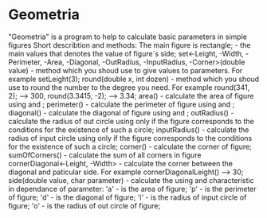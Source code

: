 # Geometria
"Geometria" is a program to help to calculate basic parameters in simple figures
Short describtion and methods:
    The main figure is rectangle;
    <leight> - the main values that denotes the value of figure`s side;
    set<-Leight, -Width, -Perimeter, -Area, -Diagonal, -OutRadius, -InputRadius, -Corner>(double value) - method which you shoud use to give values to parameters. For example setLeight(3);
    round(double x, int dozen) - method which you shoud use to round the number to the degree you need. For example round(341, 2); --> 300, round(3.3415, -2); --> 3.34;
    area() - calculate the area of figure using <leight> and <width>;
    perimeter() - calculate the perimeter of figure using <leight> and <width>;
    diagonal() - calculate the diagonal of figure using <leight> and <width>;
    outRadius() - calculate the radius of out circle using <diagonal> only if the figure corresponds to the conditions for the existence of such a circle;
    inputRadius() - calculate the radius of input circle using <leight> only if the figure corresponds to the conditions for the existence of such a circle;
    corner() - calculate the corner of figure;
    sumOfCorners() - calculate the sum of all corners in figure
    cornerDiagonal<-Leight, -Width> - calculate the corner between the diagonal and paticular side. For example cornerDiagonalLeight() --> 30;
    side(double value, char parameter) - calculate the <width> using <leight> and characteristic in dependance of parameter:
        'a' - <value> is the area of figure;
        'p' - <value> is the perimeter of figure;
        'd' - <value> is the diagonal of figure;
        'i' - <value> is the radius of input circle of figure;
        'o' - <value> is the radius of out circle of figure;

